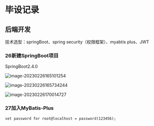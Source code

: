 # 毕设记录

## 后端开发

技术选型：springBoot、spring security（权限框架）、myabtis plus、JWT

### 26新建SpringBoot项目

SpringBoot2.4.0

![image-20230226165101254](https://wangzt670-img.oss-cn-beijing.aliyuncs.com/img/image-20230226165101254.png)

![image-20230226165734244](https://wangzt670-img.oss-cn-beijing.aliyuncs.com/img/image-20230226165734244.png)

![image-20230226170014727](https://wangzt670-img.oss-cn-beijing.aliyuncs.com/img/image-20230226170014727.png)



### 27加入MyBatis-Plus

```
set password for root@localhost = password(123456);
```

